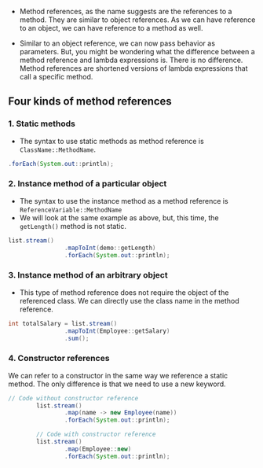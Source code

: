 - Method references, as the name suggests are the references to a method. They are similar to object references. As we can have reference to an object, we can have reference to a method as well.

- Similar to an object reference, we can now pass behavior as parameters. But, you might be wondering what the difference between a method reference and lambda expressions is. There is no difference. Method references are shortened versions of lambda expressions that call a specific method.

## Four kinds of method references
### 1. Static methods

- The syntax to use static methods as method reference is `ClassName::MethodName`.
```java
.forEach(System.out::println);
```

### 2. Instance method of a particular object
- The syntax to use the instance method as a method reference is `ReferenceVariable::MethodName`
- We will look at the same example as above, but, this time, the `getLength()` method is not static.
```java
list.stream()
                .mapToInt(demo::getLength)
                .forEach(System.out::println);
```

### 3. Instance method of an arbitrary object
- This type of method reference does not require the object of the referenced class. We can directly use the class name in the method reference.
```java
int totalSalary = list.stream()
                .mapToInt(Employee::getSalary)
                .sum();
```

### 4. Constructor references
We can refer to a constructor in the same way we reference a static method. The only difference is that we need to use a new keyword.

```java
// Code without constructor reference
        list.stream()
                .map(name -> new Employee(name))
                .forEach(System.out::println);

        // Code with constructor reference
        list.stream()
                .map(Employee::new)
                .forEach(System.out::println);
```

